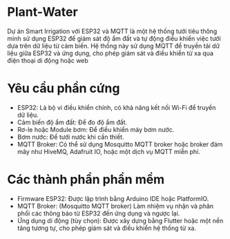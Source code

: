 # Plant-Water

Dự án Smart Irrigation với ESP32 và MQTT là một hệ thống tưới tiêu thông minh sử dụng ESP32 để giám sát độ ẩm đất và tự động điều khiển việc tưới dựa trên dữ liệu từ cảm biến. 
Hệ thống này sử dụng MQTT để truyền tải dữ liệu giữa ESP32 và ứng dụng, cho phép giám sát và điều khiển từ xa qua điện thoại di động hoặc web

# Yêu cầu phần cứng
* ESP32: Là bộ vi điều khiển chính, có khả năng kết nối Wi-Fi để truyền dữ liệu.
* Cảm biến độ ẩm đất: Để đo độ ẩm đất.
* Rơ-le hoặc Module bơm: Để điều khiển máy bơm nước.
* Bơm nước: Để tưới nước khi cần thiết.
* MQTT Broker: Có thể sử dụng Mosquitto MQTT broker hoặc broker đám mây như HiveMQ, Adafruit IO, hoặc một dịch vụ MQTT miễn phí.
# Các thành phần phần mềm
* Firmware ESP32: Được lập trình bằng Arduino IDE hoặc PlatformIO.
* MQTT Broker: (Mosquitto MQTT broker) Làm nhiệm vụ nhận và phân phối các thông báo từ ESP32 đến ứng dụng và ngược lại.
* Ứng dụng di động (tùy chọn): Được xây dựng bằng Flutter hoặc một nền tảng tương tự, cho phép giám sát và điều khiển hệ thống từ xa.
